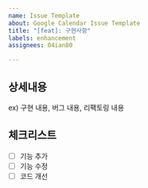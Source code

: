 ```yaml
---
name: Issue Template
about: Google Calendar Issue Template
title: "[feat]: 구현사항"
labels: enhancement
assignees: 04ian80

---
```


## 상세내용
ex) 구현 내용, 버그 내용, 리팩토링 내용

## 체크리스트
- [ ] 기능 추가
- [ ] 기능 수정
- [ ] 코드 개선

